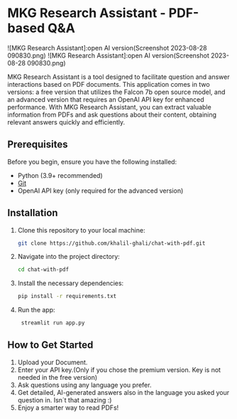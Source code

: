 # MKG Research Assistant - PDF-based Q&A

![MKG Research Assistant]:open AI version(Screenshot 2023-08-28 090830.png)
![MKG Research Assistant]:open AI version(Screenshot 2023-08-28 090830.png)

MKG Research Assistant is a tool designed to facilitate question and answer interactions based on PDF documents. This application comes in two versions: a free version that utilizes the Falcon 7b open source model, and an advanced version that requires an OpenAI API key for enhanced performance. With MKG Research Assistant, you can extract valuable information from PDFs and ask questions about their content, obtaining relevant answers quickly and efficiently.

## Prerequisites

Before you begin, ensure you have the following installed:

- Python (3.9+ recommended)
- [Git](https://git-scm.com/)
- OpenAI API key (only required for the advanced version)

## Installation

1. Clone this repository to your local machine:

   ```bash
   git clone https://github.com/khalil-ghali/chat-with-pdf.git

2. Navigate into the project directory:
    ```bash
    cd chat-with-pdf
    ```
3. Install the necessary dependencies: 
    ```bash
    pip install -r requirements.txt
    ```
4. Run the app:
   ```bash
    streamlit run app.py
    ```
## How to Get Started
  1. Upload your Document.
  2. Enter your API key.(Only if you chose the premium version. Key is not needed in the free version)
  3. Ask questions using any language you prefer.
  4. Get detailed, AI-generated answers also in the language you asked your question in. Isn´t that amazing :)
  5. Enjoy a smarter way to read PDFs!   
            
